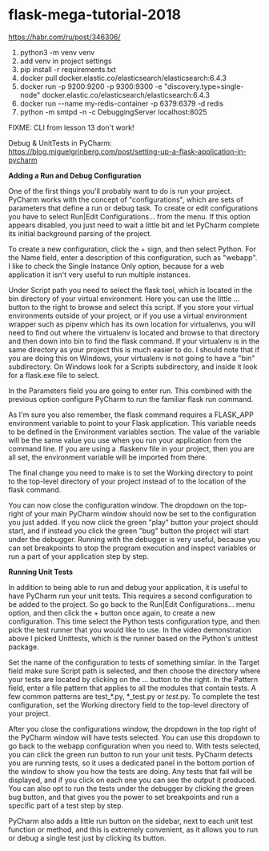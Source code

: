 # flask-mega-tutorial-2018
https://habr.com/ru/post/346306/

1) python3 -m venv venv
2) add venv in project settings
3) pip install -r requirements.txt
4) docker pull docker.elastic.co/elasticsearch/elasticsearch:6.4.3
5) docker run -p 9200:9200 -p 9300:9300 -e "discovery.type=single-node" docker.elastic.co/elasticsearch/elasticsearch:6.4.3
6) docker run --name my-redis-container -p 6379:6379 -d redis
7) python -m smtpd -n -c DebuggingServer localhost:8025


FIXME: CLI from lesson 13 don't work!

Debug & UnitTests in PyCharm:
https://blog.miguelgrinberg.com/post/setting-up-a-flask-application-in-pycharm

**Adding a Run and Debug Configuration**

One of the first things you'll probably want to do is run your project. PyCharm works with the concept of "configurations", which are sets of parameters that define a run or debug task. To create or edit configurations you have to select Run|Edit Configurations... from the menu. If this option appears disabled, you just need to wait a little bit and let PyCharm complete its initial background parsing of the project.

To create a new configuration, click the + sign, and then select Python. For the Name field, enter a description of this configuration, such as "webapp". I like to check the Single Instance Only option, because for a web application it isn't very useful to run multiple instances.

Under Script path you need to select the flask tool, which is located in the bin directory of your virtual environment. Here you can use the little ... button to the right to browse and select this script. If you store your virtual environments outside of your project, or if you use a virtual environment wrapper such as pipenv which has its own location for virtualenvs, you will need to find out where the virtualenv is located and browse to that directory and then down into bin to find the flask command. If your virtualenv is in the same directory as your project this is much easier to do. I should note that if you are doing this on Windows, your virtualenv is not going to have a "bin" subdirectory. On Windows look for a Scripts subdirectory, and inside it look for a flask.exe file to select.

In the Parameters field you are going to enter run. This combined with the previous option configure PyCharm to run the familiar flask run command.

As I'm sure you also remember, the flask command requires a FLASK_APP environment variable to point to your Flask application. This variable needs to be defined in the Environment variables section. The value of the variable will be the same value you use when you run your application from the command line. If you are using a .flaskenv file in your project, then you are all set, the environment variable will be imported from there.

The final change you need to make is to set the Working directory to point to the top-level directory of your project instead of to the location of the flask command.

You can now close the configuration window. The dropdown on the top-right of your main PyCharm window should now be set to the configuration you just added. If you now click the green "play" button your project should start, and if instead you click the green "bug" button the project will start under the debugger. Running with the debugger is very useful, because you can set breakpoints to stop the program execution and inspect variables or run a part of your application step by step.

**Running Unit Tests**

In addition to being able to run and debug your application, it is useful to have PyCharm run your unit tests. This requires a second configuration to be added to the project. So go back to the Run|Edit Configurations... menu option, and then click the + button once again, to create a new configuration. This time select the Python tests configuration type, and then pick the test runner that you would like to use. In the video demonstration above I picked Unittests, which is the runner based on the Python's unittest package.

Set the name of the configuration to tests of something similar. In the Target field make sure Script path is selected, and then choose the directory where your tests are located by clicking on the ... button to the right. In the Pattern field, enter a file pattern that applies to all the modules that contain tests. A few common patterns are test_*.py, *_test.py or *test*.py. To complete the test configuration, set the Working directory field to the top-level directory of your project.

After you close the configurations window, the dropdown in the top right of the PyCharm window will have tests selected. You can use this dropdown to go back to the webapp configuration when you need to. With tests selected, you can click the green run button to run your unit tests. PyCharm detects you are running tests, so it uses a dedicated panel in the bottom portion of the window to show you how the tests are doing. Any tests that fail will be displayed, and if you click on each one you can see the output it produced. You can also opt to run the tests under the debugger by clicking the green bug button, and that gives you the power to set breakpoints and run a specific part of a test step by step.

PyCharm also adds a little run button on the sidebar, next to each unit test function or method, and this is extremely convenient, as it allows you to run or debug a single test just by clicking its button.
 
